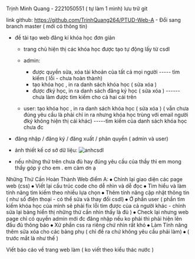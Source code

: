 Trịnh Minh Quang - 2221050551 ( tự làm 1 mình)
lưu trữ git

link github: https://github.com/TrinhQuang264/PTUD-Web-A - Đổi sang branch master ( mới có thông tin)

- đề tài tạo web đăng kí khóa học đơn giản

  - trang chủ hiện thị các khóa học được tạo tự động lấy từ csdl
  - admin:

    - được quyền sửa, xóa tài khoản của tất cả mọi người
      ----- tìm kiếm ( lỗi - chưa hoàn thành)
    - tạo khóa học , in ra danh sách khóa học ( sửa xóa )
    - được đký học, in ra danh sách đăng ký học ( sửa xóa )
      ------ chưa làm được tìm kiếm cho cả hai cái trên

  - user:
    tạo khóa học , in ra danh sách khóa học ( sửa xóa )
    ( vẫn chưa đúng yêu cầu là phải chỉ in ra nhưng khóa học trùng với email người đký không hiện thị cái khác)
    -----tìm kiếm của danh sách khóa học chưa đc

- đăng nhập / đăng ký / đăng xuất / phân quyền ( admin và user)

- ảnh thiết kế cơ sở dữ liệu:
  ![anhcsdl](https://github.com/user-attachments/assets/2b2e8b35-18f9-43de-b99a-258bdf692ca1)

- nếu những thứ trên chưa đủ hay đúng yêu cầu của thầy thì em mong thầy góp ý cho em . em cảm ơn ạ

Những Thứ Cần Hoàn Thành Web điểm A:
⦁ Chỉnh lại giao diện các page web (css)
⦁ Viết lại cấu trúc code cho dễ nhìn và dễ đọc
⦁ Tìm hiểu và làm tính năng tìm kiếm theo nhiều lựa chọn
⦁ Thêm tính năng cập nhật thông tin ( như số điện thoại - có thể sửa và thay đổi csdl)
⦁ Ở phần user ( phần tìm kiếm khóa học của mình sẽ phải fix lỗi tìm được của cả người khác - chỉnh sửa lại bảng hiển thị những thứ cần nhìn thấy là đủ )
⦁ Check lại nhưng web page chỉ có quyền admin mới đc đăng nhập nếu ko phải thì phải hiện lên đầu đủ thông báo
⦁ Xử phần css ra riêng chứ nhìn rất khó
⦁ Làm Tính năng thêm sửa xóa cho các bảng phụ ( chỉ đề ra chứ không yêu cầu phải làm)
⦁ ( trước mắt là như thế )

Viết báo cáo về trang web làm ( ko viết theo kiểu thác nước )
